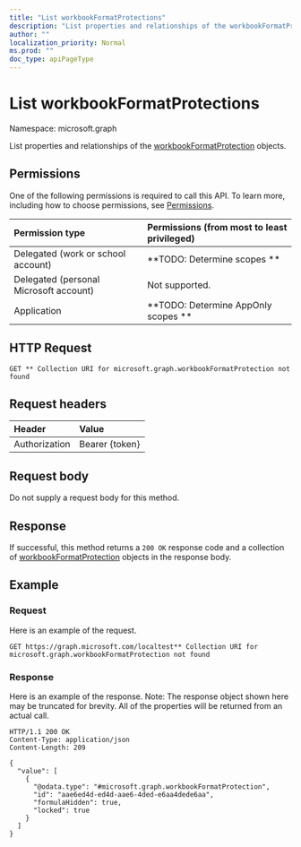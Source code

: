 ```yaml
---
title: "List workbookFormatProtections"
description: "List properties and relationships of the workbookFormatProtection objects."
author: ""
localization_priority: Normal
ms.prod: ""
doc_type: apiPageType
---
```


# List workbookFormatProtections

Namespace: microsoft.graph

List properties and relationships of the [workbookFormatProtection](../resources/workbookformatprotection.md) objects.

## Permissions
One of the following permissions is required to call this API. To learn more, including how to choose permissions, see [Permissions](/concepts/permissions-reference.md).

|Permission type|Permissions (from most to least privileged)|
|:---|:---|
|Delegated (work or school account)|**TODO: Determine scopes **|
|Delegated (personal Microsoft account)|Not supported.|
|Application|**TODO: Determine AppOnly scopes **|

## HTTP Request
<!-- {
  "blockType": "ignored"
}
-->
``` http
GET ** Collection URI for microsoft.graph.workbookFormatProtection not found
```

## Request headers
|Header|Value|
|:---|:---|
|Authorization|Bearer {token}|

## Request body
Do not supply a request body for this method.

## Response
If successful, this method returns a `200 OK` response code and a collection of [workbookFormatProtection](../resources/workbookformatprotection.md) objects in the response body.

## Example

### Request
Here is an example of the request.
<!-- {
  "blockType": "request",
  "name": "get_workbookformatprotection"
}
-->
``` http
GET https://graph.microsoft.com/localtest** Collection URI for microsoft.graph.workbookFormatProtection not found
```

### Response
Here is an example of the response. Note: The response object shown here may be truncated for brevity. All of the properties will be returned from an actual call.
<!-- {
  "blockType": "response",
  "truncated": true,
  "@odata.type": "collection(microsoft.graph.workbookformatprotection)"
}
-->
``` http
HTTP/1.1 200 OK
Content-Type: application/json
Content-Length: 209

{
  "value": [
    {
      "@odata.type": "#microsoft.graph.workbookFormatProtection",
      "id": "aae6ed4d-ed4d-aae6-4ded-e6aa4dede6aa",
      "formulaHidden": true,
      "locked": true
    }
  ]
}
```

